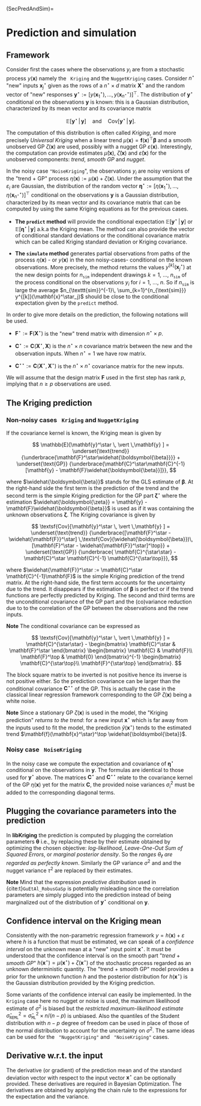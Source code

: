 (SecPredAndSim)=
# Prediction and simulation

## Framework


Consider first the cases where the observations $y_i$ are from a
stochastic process $y(\mathbf{x})$ namely the ` Kriging` and the
`NuggetKriging` cases. Consider $n^\star$ "new" inputs
$\mathbf{x}_j^\star$ given as the rows of a $n^\star \times d$ matrix
$\mathbf{X}^\star$ and the random vector of "new" responses
$\mathbf{y}^\star := [y(\mathbf{x}_1^\star), \, \dots, \,
y(\mathbf{x}_{n^\star}^\star)]^\top$. The distribution of
$\mathbf{y}^\star$ conditional on the observations $\mathbf{y}$ is
known: this is a Gaussian distribution, characterized by its mean
vector and its covariance matrix

$$
    \mathbb{E}[\mathbf{y}^\star \, \vert \, \mathbf{y}] \quad \text{and} \quad
	\textsf{Cov}[\mathbf{y}^\star \, \vert \, \mathbf{y}].
$$

The computation of this distribution is often called *Kriging*, and
more precisely *Universal Kriging* when a linear trend
$\mu(\mathbf{x}) = \mathbf{f}(\mathbf{x})^\top \boldsymbol{\beta}$ and
a smooth unobserved GP $\zeta(\mathbf{x})$ are used, possibly with a
nugget GP $\varepsilon(\mathbf{x})$. Interestingly, the computation
can provide estimates $\widehat{\mu}(\mathbf{x})$,
$\widehat{\zeta}(\mathbf{x})$ and $\widehat{\varepsilon}(\mathbf{x})$
for the unobserved components: *trend*, *smooth GP* and *nugget*.

In the noisy case `"NoiseKriging`", the observations $y_i$ are noisy
versions of the "trend $+$ GP" process $\eta(\mathbf{x}) :=
\mu(\mathbf{x}) + \zeta(\mathbf{x})$. Under the assumption that the
$\varepsilon_i$ are Gaussian, the distribution of the random vector
$\boldsymbol{\eta}^\star := [\eta(\mathbf{x}_1^\star), \, \dots, \,
\eta(\mathbf{x}_{n^\star}^\star)]^\top$ conditional on the
observations $\mathbf{y}$ is a Gaussian distribution, characterized by
its mean vector and its covariance matrix that can be computed by
using the same Kriging equations as for the previous cases.


- **The `predict` method** will provide the conditional expectation
   $\mathbb{E}[\mathbf{y}^\star \, \vert \, \mathbf{y}]$ or
   $\mathbb{E}[\boldsymbol{\eta}^\star \, \vert \, \mathbf{y}]$ a.k.a the
   Kriging mean. The method can also provide the vector of conditional
   standard deviations or the conditional covariance matrix which can
   be called Kriging standard deviation or Kriging covariance.

- **The `simulate` method** generates partial observations from paths
   of the process $\eta(\mathbf{x})$ - or $y(\mathbf{x})$ in the non
   noisy-cases- conditional on the known observations. More precisely,
   the method returns the values $y^{[k]}(\mathbf{x}_j^\star)$ at the
   new design points for $n_{\texttt{sim}}$ independent drawings
   $k=1$, $\dots$, $n_{\texttt{sim}}$ of the process conditional on
   the observations $y_i$ for $i=1$, $\dots$, $n$. So if
   $n_{\texttt{sim}}$ is large the average $n_{\texttt{sim}}^{-1}\,
   \sum_{k=1}^{n_{\text{sim}}} y^{[k]}(\mathbf{x}^\star_j)$ should be
   close to the conditional expectation given by the `predict` method.

In order to give more details on the prediction, the following
notations will be used.

* $\mathbf{F}^\star := \mathbf{F}(\mathbf{X}^\star)$ is the "new" trend matrix with
  dimension $n^\star \times p$.
  
* $\mathbf{C}^\star := \mathbf{C}(\mathbf{X}^\star,\, \mathbf{X})$ is the
  $n^\star \times n$ covariance matrix between the new and the observation
  inputs. When $n^\star=1$ we have row matrix.

* $\mathbf{C}^{\star\star} := \mathbf{C}(\mathbf{X}^\star,\, \mathbf{X}^\star)$ is the
  $n^\star \times n^\star$ covariance matrix for the new inputs.

We will assume that the design matrix $\mathbf{F}$ used in the first
step has rank $p$, implying that $n \geqslant p$ observations are
used.

## The Kriging prediction

### Non-noisy cases ` Kriging` and `NuggetKriging` 

If the covariance kernel is known, the Kriging mean is given by

$$
  \mathbb{E}[\mathbf{y}^\star \, \vert \,\mathbf{y} ] =
  \underset{\text{trend}}
  {\underbrace{\mathbf{F}^\star\widehat{\boldsymbol{\beta}}}}  +
  \underset{\text{GP}}
  {\underbrace{\mathbf{C}^\star\mathbf{C}^{-1} [\mathbf{y} - 
  \mathbf{F}\widehat{\boldsymbol{\beta}}]}},
$$

where $\widehat{\boldsymbol{\beta}}$ stands for the GLS estimate of
$\boldsymbol{\beta}$.  At the right-hand side the first term is the
prediction of the trend and the second term is the simple Kriging
prediction for the GP part $\boldsymbol{\zeta}^\star$ where the
estimation $\widehat{\boldsymbol{\zeta}} = \mathbf{y} -
\mathbf{F}\widehat{\boldsymbol{\beta}}$ is used as if it was
containing the unknown observations $\boldsymbol{\zeta}$. The Kriging
covariance is given by

$$
  \textsf{Cov}[\mathbf{y}^\star \, \vert \,\mathbf{y} ] =
  \underset{\text{trend}}
  {\underbrace{[\mathbf{F}^\star - 
  \widehat{\mathbf{F}}^\star] \,\textsf{Cov}(\widehat{\boldsymbol{\beta}})\,
      [\mathbf{F}^\star - \widehat{\mathbf{F}}^\star]^\top}} +
  \underset{\text{GP}}
  {\underbrace{
      \mathbf{C}^{\star\star} - 
	  \mathbf{C}^\star \mathbf{C}^{-1} \mathbf{C}^{\star\top}}},
$$

where $\widehat{\mathbf{F}}^\star := \mathbf{C}^\star
\mathbf{C}^{-1}\mathbf{F}$ is the simple Kriging prediction of the
trend matrix. At the right-hand side, the first term accounts for the
uncertainty due to the trend. It disappears if the estimation of
$\boldsymbol{\beta}$ is perfect or if the trend functions are
perfectly predicted by Kriging. The second and third terms are the
unconditional covariance of the GP part and the (co)variance reduction
due to to the correlation of the GP between the observations and the
new inputs.

**Note**   The conditional covariance can be expressed as

$$
\textsf{Cov}[\mathbf{y}^\star \, \vert \,\mathbf{y} ] = \mathbf{C}^{\star\star} -
\begin{bmatrix}
     \mathbf{C}^\star & \mathbf{F}^\star
\end{bmatrix}
	\begin{bmatrix}
\mathbf{C} & \mathbf{F}\\
\mathbf{F}^\top & \mathbf{0}
\end{bmatrix}^{-1}
\begin{bmatrix}
\mathbf{C}^{\star\top}\\
	\mathbf{F}^{\star\top}
\end{bmatrix}.
$$
  
  The block square matrix to be inverted is not positive hence its
  inverse is not positive either. So the prediction covariance can be
  larger than the conditional covariance $\mathbf{C}^{\star\star}$ of the
  GP.  This is actually the case in the classical linear regression
  framework corresponding to the GP $\zeta(\mathbf{x})$ being a white
  noise. 

**Note** Since a stationary GP $\zeta(\mathbf{x})$ is used in the
  model, the "Kriging prediction" *returns to the trend*: for a new
  input $\mathbf{x}^\star$ which is far away from the inputs used to
  fit the model, the prediction $\widehat{y}(\mathbf{x}^\star)$ tends
  to the estimated trend $\mathbf{f}(\mathbf{x}^\star)^\top
  \widehat{\boldsymbol{\beta}}$.

### Noisy case ` NoiseKriging` 

In the noisy case we compute the expectation and covariance of
$\boldsymbol{\eta}^\star$ conditional on the observations in
$\mathbf{y}$. The formulas are identical to those used for
$\mathbf{y}^\star$ above. The matrices $\mathbf{C}^\star$ and
$\mathbf{C}^{\star\star}$ relate to the covariance kernel of the GP
$\eta(\mathbf{x})$ yet for the matrix $\mathbf{C}$, the provided noise
variances $\sigma^2_i$ must be added to the corresponding diagonal
terms.

## Plugging the covariance parameters into the prediction

In **libKriging** the prediction is computed by plugging the
correlation parameters $\boldsymbol{\theta}$ i.e., by replacing these
by their estimate obtained by optimizing the chosen objective:
*log-likelihood*, *Leave-One-Out Sum of Squared Errors*, or *marginal
posterior density*. So the *ranges $\theta_\ell$ are regarded as
perfectly known*. Similarly the GP variance $\sigma^2$ and and the
nugget variance $\tau^2$ are replaced by their estimates.

**Note** Mind that the expression *predictive distribution* used in
  {cite:t}`GuEtAl_RobusGaSp` is potentially misleading since the
  correlation parameters are simply plugged into the prediction
  instead of being marginalized out of the distribution of 
  $\mathbf{y}^\star$ conditional on $\mathbf{y}$.

## Confidence interval on the Kriging mean
   
Consistently with the non-parametric regression framework $y =
h(\mathbf{x}) + \varepsilon$ where $h$ is a function that must be
estimated, we can speak of a *confidence interval* on the unknown mean
at a "new" input point $\mathbf{x}^\star$. It must be understood that
the confidence interval is on the smooth part "*trend* $+$ *smooth
GP*" $h(\mathbf{x}^\star) = \mu(\mathbf{x}^\star) +
\zeta(\mathbf{x}^\star)$ of the stochastic process regarded as an
unknown deterministic quantity. The "trend $+$ smooth GP" model
provides a prior for the unknown function $h$ and the posterior
distribution for $h(\mathbf{x}^\star)$ is the Gaussian distribution
provided by the Kriging prediction.

Some variants of the confidence interval can easily be implemented. In
the ` Kriging` case here no nugget or noise is used, the maximum
likelihood estimate of $\sigma^2$ is biased but the *restricted
maximum-likelihood estimate* $\widehat{\sigma}_{\texttt{REML}}^2 =
\widehat{\sigma}_{\texttt{ML}}^2 \times n/ (n-p)$ is unbiased. Also
the quantiles of the Student distribution with $n-p$ degree of freedom
can be used in place of those of the normal distribution to account
for the uncertainty on $\sigma^2$. The same ideas can be used for the
` "NuggetKriging"` and ` "NoiseKriging"` cases.

## Derivative w.r.t. the input

The derivative (or gradient) of the prediction mean and of the
standard deviation vector with respect to the input vector
$\mathbf{x}^\star$ can be optionally provided. These derivatives are
required in Bayesian Optimization. The derivatives are obtained by
applying the chain rule to the expressions for the expectation and the
variance.
